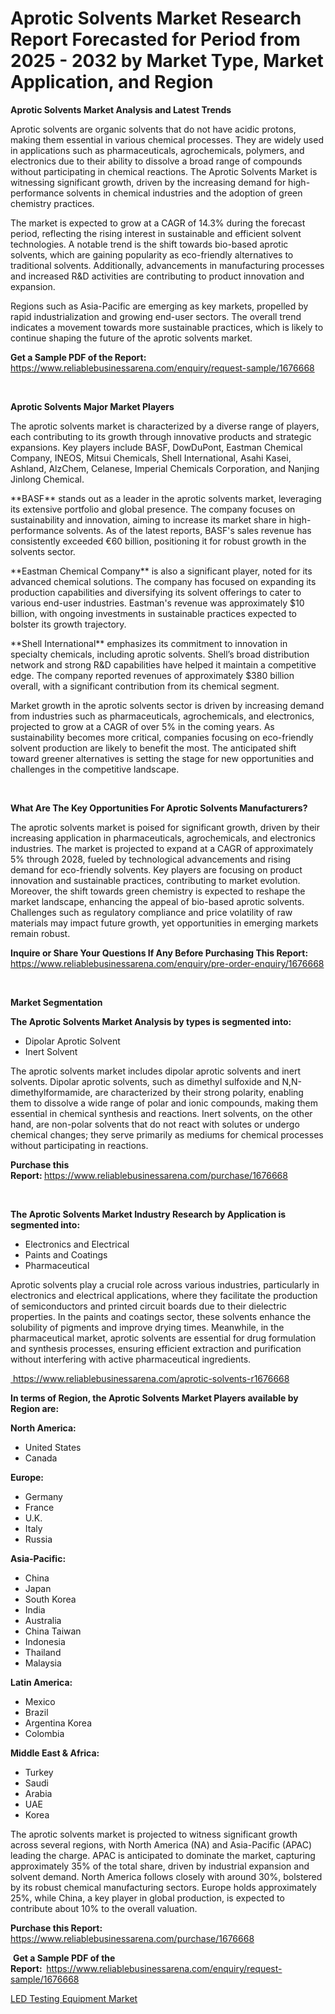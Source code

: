 <p><h1>Aprotic Solvents Market Research Report Forecasted for Period from 2025 -  2032 by Market Type, Market Application, and Region</h1></p><p><strong>Aprotic Solvents Market Analysis and Latest Trends</strong></p>
<p><p>Aprotic solvents are organic solvents that do not have acidic protons, making them essential in various chemical processes. They are widely used in applications such as pharmaceuticals, agrochemicals, polymers, and electronics due to their ability to dissolve a broad range of compounds without participating in chemical reactions. The Aprotic Solvents Market is witnessing significant growth, driven by the increasing demand for high-performance solvents in chemical industries and the adoption of green chemistry practices. </p><p>The market is expected to grow at a CAGR of 14.3% during the forecast period, reflecting the rising interest in sustainable and efficient solvent technologies. A notable trend is the shift towards bio-based aprotic solvents, which are gaining popularity as eco-friendly alternatives to traditional solvents. Additionally, advancements in manufacturing processes and increased R&D activities are contributing to product innovation and expansion. </p><p>Regions such as Asia-Pacific are emerging as key markets, propelled by rapid industrialization and growing end-user sectors. The overall trend indicates a movement towards more sustainable practices, which is likely to continue shaping the future of the aprotic solvents market.</p></p>
<p><strong>Get a Sample PDF of the Report:&nbsp;</strong> <a href="https://www.reliablebusinessarena.com/enquiry/request-sample/1676668?utm_campaign=2182&utm_medium=2&utm_source=Github&utm_content=ia&utm_term=01042025&utm_id=aprotic-solvents">https://www.reliablebusinessarena.com/enquiry/request-sample/1676668</a></p>
<p>&nbsp;</p>
<p><strong>Aprotic Solvents Major Market Players</strong></p>
<p><p>The aprotic solvents market is characterized by a diverse range of players, each contributing to its growth through innovative products and strategic expansions. Key players include BASF, DowDuPont, Eastman Chemical Company, INEOS, Mitsui Chemicals, Shell International, Asahi Kasei, Ashland, AlzChem, Celanese, Imperial Chemicals Corporation, and Nanjing Jinlong Chemical.</p><p>**BASF** stands out as a leader in the aprotic solvents market, leveraging its extensive portfolio and global presence. The company focuses on sustainability and innovation, aiming to increase its market share in high-performance solvents. As of the latest reports, BASF's sales revenue has consistently exceeded €60 billion, positioning it for robust growth in the solvents sector.</p><p>**Eastman Chemical Company** is also a significant player, noted for its advanced chemical solutions. The company has focused on expanding its production capabilities and diversifying its solvent offerings to cater to various end-user industries. Eastman's revenue was approximately $10 billion, with ongoing investments in sustainable practices expected to bolster its growth trajectory.</p><p>**Shell International** emphasizes its commitment to innovation in specialty chemicals, including aprotic solvents. Shell’s broad distribution network and strong R&D capabilities have helped it maintain a competitive edge. The company reported revenues of approximately $380 billion overall, with a significant contribution from its chemical segment.</p><p>Market growth in the aprotic solvents sector is driven by increasing demand from industries such as pharmaceuticals, agrochemicals, and electronics, projected to grow at a CAGR of over 5% in the coming years. As sustainability becomes more critical, companies focusing on eco-friendly solvent production are likely to benefit the most. The anticipated shift toward greener alternatives is setting the stage for new opportunities and challenges in the competitive landscape.</p></p>
<p>&nbsp;</p>
<p><strong>What Are The Key Opportunities For Aprotic Solvents Manufacturers?</strong></p>
<p><p>The aprotic solvents market is poised for significant growth, driven by their increasing application in pharmaceuticals, agrochemicals, and electronics industries. The market is projected to expand at a CAGR of approximately 5% through 2028, fueled by technological advancements and rising demand for eco-friendly solvents. Key players are focusing on product innovation and sustainable practices, contributing to market evolution. Moreover, the shift towards green chemistry is expected to reshape the market landscape, enhancing the appeal of bio-based aprotic solvents. Challenges such as regulatory compliance and price volatility of raw materials may impact future growth, yet opportunities in emerging markets remain robust.</p></p>
<p><strong>Inquire or Share Your Questions If Any Before Purchasing This Report:</strong> <a href="https://www.reliablebusinessarena.com/enquiry/pre-order-enquiry/1676668?utm_campaign=2182&utm_medium=2&utm_source=Github&utm_content=ia&utm_term=01042025&utm_id=aprotic-solvents">https://www.reliablebusinessarena.com/enquiry/pre-order-enquiry/1676668</a></p>
<p>&nbsp;</p>
<p><strong>Market Segmentation</strong></p>
<p><strong>The Aprotic Solvents Market Analysis by types is segmented into:</strong></p>
<p><ul><li>Dipolar Aprotic Solvent</li><li>Inert Solvent</li></ul></p>
<p><p>The aprotic solvents market includes dipolar aprotic solvents and inert solvents. Dipolar aprotic solvents, such as dimethyl sulfoxide and N,N-dimethylformamide, are characterized by their strong polarity, enabling them to dissolve a wide range of polar and ionic compounds, making them essential in chemical synthesis and reactions. Inert solvents, on the other hand, are non-polar solvents that do not react with solutes or undergo chemical changes; they serve primarily as mediums for chemical processes without participating in reactions.</p></p>
<p><strong>Purchase this Report:&nbsp;</strong><a href="https://www.reliablebusinessarena.com/purchase/1676668?utm_campaign=2182&utm_medium=2&utm_source=Github&utm_content=ia&utm_term=01042025&utm_id=aprotic-solvents">https://www.reliablebusinessarena.com/purchase/1676668</a></p>
<p>&nbsp;</p>
<p><strong>The Aprotic Solvents Market Industry Research by Application is segmented into:</strong></p>
<p><ul><li>Electronics and Electrical</li><li>Paints and Coatings</li><li>Pharmaceutical</li></ul></p>
<p><p>Aprotic solvents play a crucial role across various industries, particularly in electronics and electrical applications, where they facilitate the production of semiconductors and printed circuit boards due to their dielectric properties. In the paints and coatings sector, these solvents enhance the solubility of pigments and improve drying times. Meanwhile, in the pharmaceutical market, aprotic solvents are essential for drug formulation and synthesis processes, ensuring efficient extraction and purification without interfering with active pharmaceutical ingredients.</p></p>
<p><a href="https://www.reliablebusinessarena.com/aprotic-solvents-r1676668?utm_campaign=2182&utm_medium=2&utm_source=Github&utm_content=ia&utm_term=01042025&utm_id=aprotic-solvents">&nbsp;https://www.reliablebusinessarena.com/aprotic-solvents-r1676668</a></p>
<p><strong>In terms of Region, the Aprotic Solvents Market Players available by Region are:</strong></p>
<p>
    <p> <strong> North America: </strong>
        <ul>
            <li>United States</li>
            <li>Canada</li>
        </ul>
        </p> 
    <p> <strong> Europe: </strong>
        <ul>
            <li>Germany</li>
            <li>France</li>
            <li>U.K.</li>
            <li>Italy</li>
            <li>Russia</li>
        </ul>
        </p> 
    <p> <strong> Asia-Pacific: </strong>
        <ul>
            <li>China</li>
            <li>Japan</li>
            <li>South Korea</li>
            <li>India</li>
            <li>Australia</li>
            <li>China Taiwan</li>
            <li>Indonesia</li>
            <li>Thailand</li>
            <li>Malaysia</li>
        </ul>
        </p> 
    <p> <strong> Latin America: </strong>
        <ul>
            <li>Mexico</li>
            <li>Brazil</li>
            <li>Argentina Korea</li>
            <li>Colombia</li>
        </ul>
        </p> 
    <p> <strong> Middle East & Africa: </strong>
        <ul>
            <li>Turkey</li>
            <li>Saudi</li>
            <li>Arabia</li>
            <li>UAE</li>
            <li>Korea</li>
        </ul>
    </p>
    </p>
<p><p>The aprotic solvents market is projected to witness significant growth across several regions, with North America (NA) and Asia-Pacific (APAC) leading the charge. APAC is anticipated to dominate the market, capturing approximately 35% of the total share, driven by industrial expansion and solvent demand. North America follows closely with around 30%, bolstered by its robust chemical manufacturing sectors. Europe holds approximately 25%, while China, a key player in global production, is expected to contribute about 10% to the overall valuation.</p></p>
<p><strong>Purchase this Report: </strong><a href="https://www.reliablebusinessarena.com/purchase/1676668?utm_campaign=2182&utm_medium=2&utm_source=Github&utm_content=ia&utm_term=01042025&utm_id=aprotic-solvents">https://www.reliablebusinessarena.com/purchase/1676668</a></p>
<p>&nbsp;<strong>Get a Sample PDF of the Report:&nbsp;&nbsp;</strong><a href="https://www.reliablebusinessarena.com/enquiry/request-sample/1676668?utm_campaign=2182&utm_medium=2&utm_source=Github&utm_content=ia&utm_term=01042025&utm_id=aprotic-solvents">https://www.reliablebusinessarena.com/enquiry/request-sample/1676668</a></p>
<p><strong></strong></p>
<p><p><a href="https://github.com/tona7vba/Market-Research-Report-List-1/blob/main/led-testing-equipment-market.md?utm_campaign=2182&utm_medium=2&utm_source=Github&utm_content=ia&utm_term=01042025&utm_id=aprotic-solvents">LED Testing Equipment Market</a></p></p>